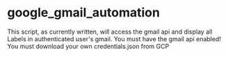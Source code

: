 # google_gmail_automation

This script, as currently written, will access the gmail api and display all Labels in authenticated user's gmail.
You must have the gmail api enabled!
You must download your own credentials.json from GCP 
